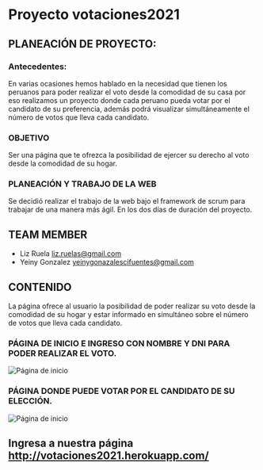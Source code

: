# Proyecto votaciones2021

## PLANEACIÓN DE PROYECTO:

### Antecedentes:

En varias ocasiones hemos hablado en la necesidad que tienen los peruanos para poder realizar el voto desde la comodidad de su casa por eso realizamos un proyecto donde cada peruano pueda votar por el candidato de su preferencia, además podrá visualizar simultáneamente el número de votos que lleva cada candidato.

### OBJETIVO

Ser una página que te ofrezca la posibilidad de ejercer su derecho al voto desde la comodidad de su hogar.

### PLANEACIÓN Y TRABAJO DE LA WEB

Se decidió realizar el trabajo de la web bajo el framework de scrum para trabajar de una manera más ágil. En los dos días de duración del proyecto.

## TEAM MEMBER
 
 - Liz Ruela liz.ruelas@gmail.com
 - Yeiny Gonzalez yeinygonazalescifuentes@gmail.com


## CONTENIDO

La página ofrece al usuario la posibilidad de poder realizar su voto desde la comodidad de su hogar y estar informado en simultáneo sobre el número de votos que lleva cada candidato.

### PÁGINA DE INICIO E INGRESO CON NOMBRE Y DNI PARA PODER REALIZAR EL VOTO.
![Página de inicio](http://i68.tinypic.com/2dt4ub7.png)

### PÁGINA DONDE PUEDE VOTAR POR EL CANDIDATO DE SU ELECCIÓN.
![Página de inicio](http://i66.tinypic.com/2d1uwrp.png)

## Ingresa a nuestra página http://votaciones2021.herokuapp.com/





